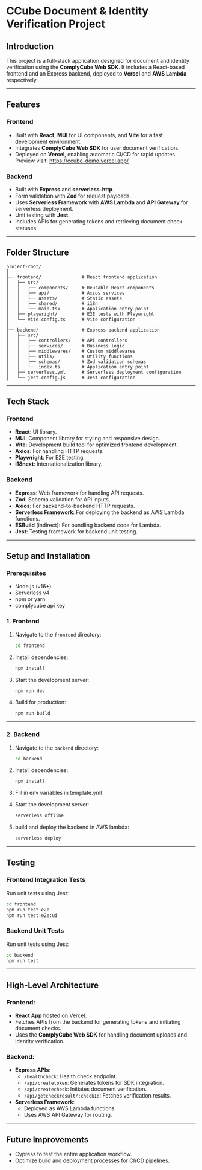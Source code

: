 # **CCube Document & Identity Verification Project**

## **Introduction**
This project is a full-stack application designed for document and identity verification using the **ComplyCube Web SDK**. It includes a React-based frontend and an Express backend, deployed to **Vercel** and **AWS Lambda** respectively.

---

## **Features**

### **Frontend**

- Built with **React**, **MUI** for UI components, and **Vite** for a fast development environment.
- Integrates **ComplyCube Web SDK** for user document verification.
- Deployed on **Vercel**, enabling automatic CI/CD for rapid updates. Preview visit: https://ccube-demo.vercel.app/

### **Backend**

- Built with **Express** and **serverless-http**.
- Form validation with **Zod** for request payloads.
- Uses **Serverless Framework** with **AWS Lambda** and **API Gateway** for serverless deployment.
- Unit testing with **Jest**.
- Includes APIs for generating tokens and retrieving document check statuses.

---

## Folder Structure

```plaintext
project-root/
│
├── frontend/               # React frontend application
│   ├── src/
│   │   ├── components/     # Reusable React components
│   │   ├── api/            # Axios services
│   │   ├── assets/         # Static assets
│   │   ├── shared/         # i18n
│   │   └── main.tsx        # Application entry point
│   ├── playwright/         # E2E tests with Playwright
│   └── vite.config.ts      # Vite configuration
│
├── backend/                # Express backend application
│   ├── src/
│   │   ├── controllers/    # API controllers
│   │   ├── services/       # Business logic
│   │   ├── middlewares/    # Custom middlewares
│   │   ├── utils/          # Utility functions
│   │   ├── schemas/        # Zod validation schemas
│   │   └── index.ts        # Application entry point
│   ├── serverless.yml      # Serverless deployment configuration
│   └── jest.config.js      # Jest configuration
```

---

## **Tech Stack**

### **Frontend**
- **React**: UI library.
- **MUI**: Component library for styling and responsive design.
- **Vite**: Development build tool for optimized frontend development.
- **Axios**: For handling HTTP requests.
- **Playwright**: For E2E testing.
- **i18next**: Internationalization library.

### **Backend**
- **Express**: Web framework for handling API requests.
- **Zod**: Schema validation for API inputs.
- **Axios**: For backend-to-backend HTTP requests.
- **Serverless Framework**: For deploying the backend as AWS Lambda functions.
- **ESBuild** (indirect): For bundling backend code for Lambda.
- **Jest**: Testing framework for backend unit testing.

---


## **Setup and Installation**

### **Prerequisites**
- Node.js (v16+)
- Serverless v4
- npm or yarn
- complycube api key

### **1. Frontend**

1. Navigate to the `frontend` directory:
   ```bash
   cd frontend
   ```

2. Install dependencies:
   ```bash
   npm install
   ```

3. Start the development server:
   ```bash
   npm run dev
   ```

4. Build for production:
   ```bash
   npm run build
   ```

---

### **2. Backend**

1. Navigate to the `backend` directory:
   ```bash
   cd backend
   ```

2. Install dependencies:
   ```bash
   npm install
   ```

3. Fill in env variables in template.yml

4. Start the development server:
   ```bash
   serverless offline
   ```

5. build and deploy the backend in AWS lambda:
   ```bash
   serverless deploy
   ```

---

## **Testing**

### **Frontend Integration Tests**
Run unit tests using Jest:
```bash
cd frontend
npm run test:e2e
npm run test:e2e:ui
```

### **Backend Unit Tests**
Run unit tests using Jest:
```bash
cd backend
npm run test
```

---
## High-Level Architecture

### **Frontend**:
- **React App** hosted on Vercel.
- Fetches APIs from the backend for generating tokens and initiating document checks.
- Uses the **ComplyCube Web SDK** for handling document uploads and identity verification.

### **Backend**:
- **Express APIs**:
  - `/healthcheck`: Health check endpoint.
  - `/api/createtoken`: Generates tokens for SDK integration.
  - `/api/createcheck`: Initiates document verification.
  - `/api/getcheckresult/:checkId`: Fetches verification results.
- **Serverless Framework**:
  - Deployed as AWS Lambda functions.
  - Uses AWS API Gateway for routing.


---

## **Future Improvements**
- Cypress to test the entire application workflow.
- Optimize build and deployment processes for CI/CD pipelines.